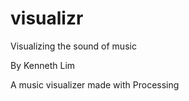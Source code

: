 # visualizr
Visualizing the sound of music

By Kenneth Lim

A music visualizer made with Processing
